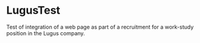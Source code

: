# LugusTest
 Test of integration of a web page as part of a recruitment for a work-study position in the Lugus company.
